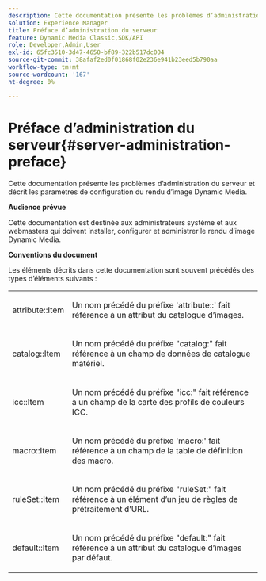 ```yaml
---
description: Cette documentation présente les problèmes d’administration du serveur et décrit les paramètres de configuration du rendu d’image Dynamic Media.
solution: Experience Manager
title: Préface d’administration du serveur
feature: Dynamic Media Classic,SDK/API
role: Developer,Admin,User
exl-id: 65fc3510-3d47-4650-bf89-322b517dc004
source-git-commit: 38afaf2ed0f01868f02e236e941b23eed5b790aa
workflow-type: tm+mt
source-wordcount: '167'
ht-degree: 0%

---
```


# Préface d’administration du serveur{#server-administration-preface}

Cette documentation présente les problèmes d’administration du serveur et décrit les paramètres de configuration du rendu d’image Dynamic Media.

**Audience prévue**

Cette documentation est destinée aux administrateurs système et aux webmasters qui doivent installer, configurer et administrer le rendu d’image Dynamic Media.

**Conventions du document**

Les éléments décrits dans cette documentation sont souvent précédés des types d’éléments suivants :

<table id="simpletable_E96BA470B3CE4266A9E6ED0440A56C40"> 
 <tr class="strow"> 
  <td class="stentry"> <p>attribute::Item </p></td> 
  <td class="stentry"> <p>Un nom précédé du préfixe 'attribute::' fait référence à un attribut du catalogue d’images. </p></td> 
 </tr> 
 <tr class="strow"> 
  <td class="stentry"> <p>catalog::Item </p></td> 
  <td class="stentry"> <p>Un nom précédé du préfixe "catalog:" fait référence à un champ de données de catalogue matériel. </p></td> 
 </tr> 
 <tr class="strow"> 
  <td class="stentry"> <p>icc::Item </p></td> 
  <td class="stentry"> <p>Un nom précédé du préfixe "icc:" fait référence à un champ de la carte des profils de couleurs ICC. </p></td> 
 </tr> 
 <tr class="strow"> 
  <td class="stentry"> <p>macro::Item </p></td> 
  <td class="stentry"> <p>Un nom précédé du préfixe 'macro:' fait référence à un champ de la table de définition des macro. </p></td> 
 </tr> 
 <tr class="strow"> 
  <td class="stentry"> <p>ruleSet::Item </p></td> 
  <td class="stentry"> <p>Un nom précédé du préfixe "ruleSet:" fait référence à un élément d’un jeu de règles de prétraitement d’URL. </p></td> 
 </tr> 
 <tr class="strow"> 
  <td class="stentry"> <p>default::Item </p></td> 
  <td class="stentry"> <p>Un nom précédé du préfixe "default:" fait référence à un attribut du catalogue d’images par défaut. </p></td> 
 </tr> 
</table>

